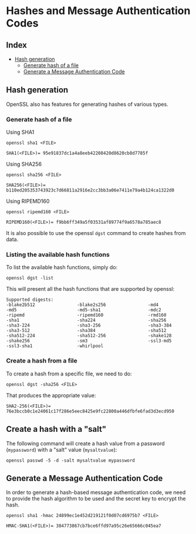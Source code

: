 # Hashes and Message Authentication Codes <!-- omit in toc -->

## Index <!-- omit in toc -->


- [Hash generation](#hash-generation)
  - [Generate hash of a file](#generate-hash-of-a-file)
  - [Generate a Message Authentication Code](#generate-a-message-authentication-code)


## Hash generation

OpenSSL also has features for generating hashes of various types.

### Generate hash of a file

Using SHA1

    openssl sha1 <FILE> 

    SHA1(<FILE>)= 95e91837dc1a4a8eeb42208420d8620cb8d7785f

Using SHA256

    openssl sha256 <FILE> 

    SHA256(<FILE>)= b110ed205353743923c7d66811a2916e2cc3bb3a06e7411e79a4b124ca1322d0

Using RIPEMD160

    openssl ripemd160 <FILE> 

    RIPEMD160(<FILE>)= f9bb6ff349a5f03531af89774f9a6578a785aec8

It is also possible to use the openssl `dgst` command to create hashes from data. 

### Listing the available hash functions

To list the available hash functions, simply do:

    openssl dgst -list

This will present all the hash functions that are supported by openssl:

    Supported digests:
    -blake2b512                -blake2s256                -md4
    -md5                       -md5-sha1                  -mdc2
    -ripemd                    -ripemd160                 -rmd160
    -sha1                      -sha224                    -sha256
    -sha3-224                  -sha3-256                  -sha3-384
    -sha3-512                  -sha384                    -sha512
    -sha512-224                -sha512-256                -shake128
    -shake256                  -sm3                       -ssl3-md5
    -ssl3-sha1                 -whirlpool

### Create a hash from a file

To create a hash from a specific file, we need to do:

    openssl dgst -sha256 <FILE>

That produces the appropriate value:

    SHA2-256(<FILE>)= 76e3bccb0c1e24061c17f286e5eec8425e9fc22800a446dfbfe6fad3d3ecd950

## Create a hash with a "salt"

The following command will create a hash value from a password (`mypassword`) with a "salt" value (`mysaltvalue`):

    openssl passwd -5 -d -salt mysaltvalue mypassword 

## Generate a Message Authentication Code

In order to generate a hash-based message authentication code, we need to provide the hash algorithm to be used and the secret key to encrypt the hash.

    openssl sha1 -hmac 24899ec1e452d219121f0d07cd6975b7 <FILE>

    HMAC-SHA1(<FILE>)= 384773867cb7bce6ffd97a95c26e65666c045ea7

